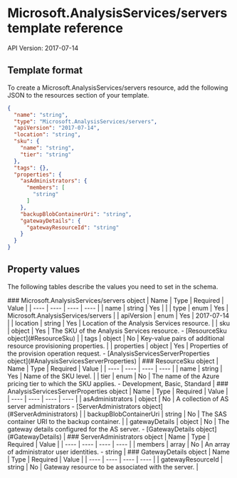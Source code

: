 # Microsoft.AnalysisServices/servers template reference
API Version: 2017-07-14
## Template format

To create a Microsoft.AnalysisServices/servers resource, add the following JSON to the resources section of your template.

```json
{
  "name": "string",
  "type": "Microsoft.AnalysisServices/servers",
  "apiVersion": "2017-07-14",
  "location": "string",
  "sku": {
    "name": "string",
    "tier": "string"
  },
  "tags": {},
  "properties": {
    "asAdministrators": {
      "members": [
        "string"
      ]
    },
    "backupBlobContainerUri": "string",
    "gatewayDetails": {
      "gatewayResourceId": "string"
    }
  }
}
```
## Property values

The following tables describe the values you need to set in the schema.

<a id="Microsoft.AnalysisServices/servers" />
### Microsoft.AnalysisServices/servers object
|  Name | Type | Required | Value |
|  ---- | ---- | ---- | ---- |
|  name | string | Yes |  |
|  type | enum | Yes | Microsoft.AnalysisServices/servers |
|  apiVersion | enum | Yes | 2017-07-14 |
|  location | string | Yes | Location of the Analysis Services resource. |
|  sku | object | Yes | The SKU of the Analysis Services resource. - [ResourceSku object](#ResourceSku) |
|  tags | object | No | Key-value pairs of additional resource provisioning properties. |
|  properties | object | Yes | Properties of the provision operation request. - [AnalysisServicesServerProperties object](#AnalysisServicesServerProperties) |


<a id="ResourceSku" />
### ResourceSku object
|  Name | Type | Required | Value |
|  ---- | ---- | ---- | ---- |
|  name | string | Yes | Name of the SKU level. |
|  tier | enum | No | The name of the Azure pricing tier to which the SKU applies. - Development, Basic, Standard |


<a id="AnalysisServicesServerProperties" />
### AnalysisServicesServerProperties object
|  Name | Type | Required | Value |
|  ---- | ---- | ---- | ---- |
|  asAdministrators | object | No | A collection of AS server administrators - [ServerAdministrators object](#ServerAdministrators) |
|  backupBlobContainerUri | string | No | The SAS container URI to the backup container. |
|  gatewayDetails | object | No | The gateway details configured for the AS server. - [GatewayDetails object](#GatewayDetails) |


<a id="ServerAdministrators" />
### ServerAdministrators object
|  Name | Type | Required | Value |
|  ---- | ---- | ---- | ---- |
|  members | array | No | An array of administrator user identities. - string |


<a id="GatewayDetails" />
### GatewayDetails object
|  Name | Type | Required | Value |
|  ---- | ---- | ---- | ---- |
|  gatewayResourceId | string | No | Gateway resource to be associated with the server. |

